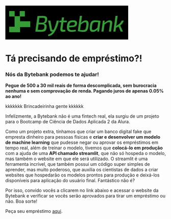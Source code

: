 ![alt text](https://github.com/tathi-martins/Avaliacao_de_Credito_Bytebank/blob/main/img/bytebank_logo.png)
# Tá precisando de empréstimo?!
### Nós da Bytebank podemos te ajudar!

**Pegue de 500 a 30 mil reais de forma descomplicada, sem burocracia nenhuma e sem comprovação de renda. Pagando juros de apenas 0.05% ao ano!**

kkkkkkk Brincadeirinha gente kkkkkk

Infelizmente, a Bytebank não é uma fintech real, ela surgiu de um projeto para o Bootcamp de Ciência de Dados Aplicada 2 da Alura. 

Como um projeto extra, tínhamos que criar um banco digital fake que empresta dinheiro para pessoas físicas e **criar e desenvolver um modelo de 
machine learning** que pudesse negar ou aprovar os empréstimos em tempo real, além de treinar o modelo, tivemos que **colocá-lo em produção**
com a ajuda de uma **API chamado streamlit**, que não só hospeda o modelo, mas também o website em que ele será utilizado. O streamlit é uma ferramenta incrível, 
que também possui um código super simples de aprender, mas muito poderoso, que auxilia os cientistas de dados a criar websites que hospedarão 
os modelos prontos para produção e deixá-los disponíveis para aplicação do usuário final. Fantástico não é?

Por isso, convido vocês a clicarem no link abaixo e acessar o website da Bytebank e verificar se vocês serão aprovados para tirar um empréstimo ou não. Boa sorte!

Peça seu empréstimo [aqui](https://share.streamlit.io/tathi-martins/avaliacao_de_credito_bytebank/main/simulador_avaliacao_credito.py).

